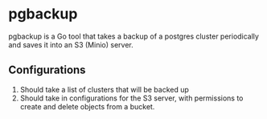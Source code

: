 # pgbackup

pgbackup is a Go tool that takes a backup of a postgres cluster periodically and saves it into an S3 (Minio) server.


## Configurations
1. Should take a list of clusters that will be backed up
2. Should take in configurations for the S3 server, with permissions to create and delete objects from a bucket.